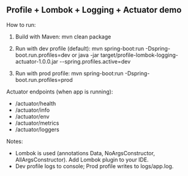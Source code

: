 
Profile + Lombok + Logging + Actuator demo
----------------------------------------

How to run:

1. Build with Maven:
   mvn clean package

2. Run with dev profile (default):
   mvn spring-boot:run -Dspring-boot.run.profiles=dev
   or
   java -jar target/profile-lombok-logging-actuator-1.0.0.jar --spring.profiles.active=dev

3. Run with prod profile:
   mvn spring-boot:run -Dspring-boot.run.profiles=prod

Actuator endpoints (when app is running):
  - /actuator/health
  - /actuator/info
  - /actuator/env
  - /actuator/metrics
  - /actuator/loggers

Notes:
  - Lombok is used (annotations Data, NoArgsConstructor, AllArgsConstructor). Add Lombok plugin to your IDE.
  - Dev profile logs to console; Prod profile writes to logs/app.log.
